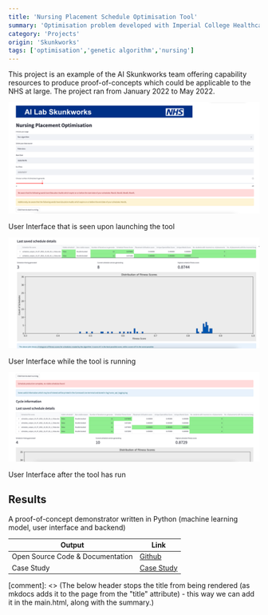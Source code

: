 ```yaml
---
title: 'Nursing Placement Schedule Optimisation Tool'
summary: 'Optimisation problem developed with Imperial College Healthcare Trust to produce optimised schedules for student nurses going on placement within the trust.'
category: 'Projects'
origin: 'Skunkworks'
tags: ['optimisation','genetic algorithm','nursing']
---
```


This project is an example of the AI Skunkworks team offering capability resources to produce proof-of-concepts which could be applicable to the NHS at large. The project ran from January 2022 to May 2022.

![Tool User Interface prior to running](../images/nursing-placement-optimisation/ui-before-running.png)

User Interface that is seen upon launching the tool

![Tool User Interface during running](../images/nursing-placement-optimisation/ui-during-running.png)

User Interface while the tool is running

![Tool User Interface after running](../images/nursing-placement-optimisation/ui-after-running.png)

User Interface after the tool has run

## Results

A proof-of-concept demonstrator written in Python (machine learning model, user interface and backend)

Output|Link
---|---
Open Source Code & Documentation|[Github](https://github.com/nhsx/skunkworks-nursing-placement-schedule-optimisation)
Case Study|[Case Study](https://transform.england.nhs.uk/ai-lab/explore-all-resources/develop-ai/using-ai-to-find-optimal-placement-schedules-for-nursing-students/)

[comment]: <> (The below header stops the title from being rendered (as mkdocs adds it to the page from the "title" attribute) - this way we can add it in the main.html, along with the summary.)
#